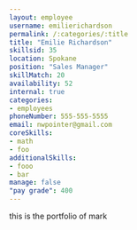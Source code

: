 ```yaml
--- 
layout: employee 
username: emilierichardson
permalink: /:categories/:title 
title: "Emilie Richardson" 
skillsid: 35 
location: Spokane
position: "Sales Manager"
skillMatch: 20
availability: 52
internal: true
categories: 
- employees
phoneNumber: 555-555-5555 
email: nwpointer@gmail.com
coreSkills:
- math 
- foo
additionalSkills:
- fooo
- bar
manage: false
"pay grade": 400
---
```


this is the portfolio of mark